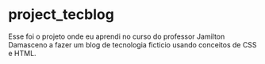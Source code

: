 # project_tecblog

Esse foi o projeto onde eu aprendi no curso do professor Jamilton Damasceno a fazer um blog de tecnologia ficticio usando conceitos de CSS e HTML.
